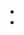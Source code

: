- <link href="https://cdn.jsdelivr.net/npm/tailwindcss/dist/tailwind.min.css" rel="stylesheet"></link>
-